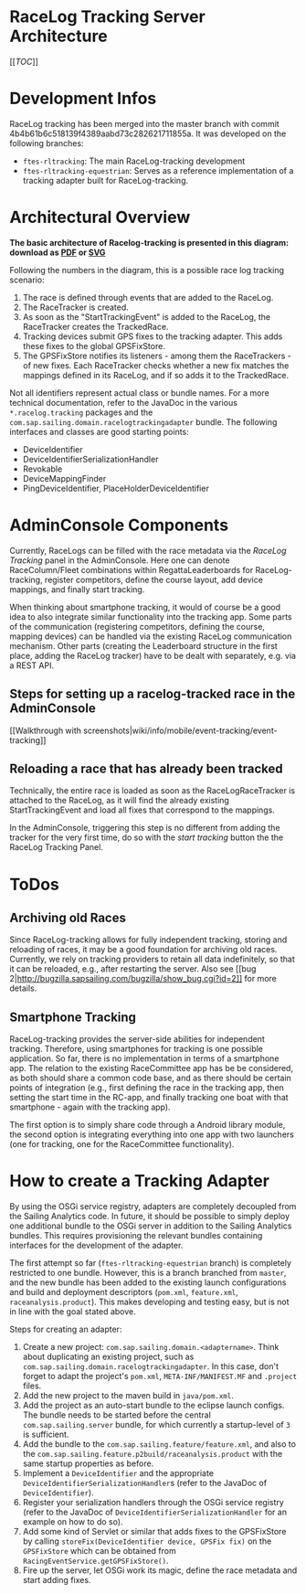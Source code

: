 # RaceLog Tracking Server Architecture

[[_TOC_]]

# Development Infos
RaceLog tracking has been merged into the master branch with commit 4b4b61b6c518139f4389aabd73c282621711855a. It was developed on the following branches:
* ``ftes-rltracking``: The main RaceLog-tracking development
* ``ftes-rltracking-equestrian``: Serves as a reference implementation of a tracking adapter built for RaceLog-tracking.

# Architectural Overview
**The basic architecture of Racelog-tracking is presented in this diagram:
download as [PDF](/wiki/info/mobile/event-tracking/architecture.pdf) or [SVG](/wiki/howto/misc/event-tracking/architecture.svg)**

Following the numbers in the diagram, this is a possible race log tracking scenario:

1. The race is defined through events that are added to the RaceLog.
2. The RaceTracker is created.
3. As soon as the "StartTrackingEvent" is added to the RaceLog, the RaceTracker creates the TrackedRace.
4. Tracking devices submit GPS fixes to the tracking adapter. This adds these fixes to the global GPSFixStore.
5. The GPSFixStore notifies its listeners - among them the RaceTrackers - of new fixes. Each RaceTracker checks whether a new fix matches the mappings defined in its RaceLog, and if so adds it to the TrackedRace. 

Not all identifiers represent actual class or bundle names. For a more technical documentation, refer to the JavaDoc in the various ``*.racelog.tracking`` packages and the ``com.sap.sailing.domain.racelogtrackingadapter`` bundle. The following interfaces and classes are good starting points:
* DeviceIdentifier
* DeviceIdentifierSerializationHandler
* Revokable
* DeviceMappingFinder
* PingDeviceIdentifier, PlaceHolderDeviceIdentifier

# AdminConsole Components
Currently, RaceLogs can be filled with the race metadata via the _RaceLog Tracking_ panel in the AdminConsole. Here one can denote RaceColumn/Fleet combinations within RegattaLeaderboards for RaceLog-tracking, register competitors, define the course layout, add device mappings, and finally start tracking.

When thinking about smartphone tracking, it would of course be a good idea to also integrate similar functionality into the tracking app. Some parts of the communication (registering competitors, defining the course, mapping devices) can be handled via the existing RaceLog communication mechanism. Other parts (creating the Leaderboard structure in the first place, adding the RaceLog tracker) have to be dealt with separately, e.g. via a REST API.

## Steps for setting up a racelog-tracked race in the AdminConsole

[[Walkthrough with screenshots|wiki/info/mobile/event-tracking/event-tracking]]

## Reloading a race that has already been tracked

Technically, the entire race is loaded as soon as the RaceLogRaceTracker is attached to the RaceLog, as it will find the already existing StartTrackingEvent and load all fixes that correspond to the mappings.

In the AdminConsole, triggering this step is no different from adding the tracker for the very first time, do so with the _start tracking_ button the the RaceLog Tracking Panel.

# ToDos
## Archiving old Races
Since RaceLog-tracking allows for fully independent tracking, storing and reloading of races, it may be a good foundation for archiving old races. Currently, we rely on tracking providers to retain all data indefinitely, so that it can be reloaded, e.g., after restarting the server. Also see [[bug 2|http://bugzilla.sapsailing.com/bugzilla/show_bug.cgi?id=2]] for more details.

## Smartphone Tracking
RaceLog-tracking provides the server-side abilities for independent tracking. Therefore, using smartphones for tracking is one possible application. So far, there is no implementation in terms of a smartphone app. The relation to the existing RaceCommittee app has be be considered, as both should share a common code base, and as there should be certain points of integration (e.g., first defining the race in the tracking app, then setting the start time in the RC-app, and finally tracking one boat with that smartphone - again with the tracking app).

The first option is to simply share code through a Android library module, the second option is integrating everything into one app with two launchers (one for tracking, one for the RaceCommittee functionality).

# How to create a Tracking Adapter
By using the OSGi service registry, adapters are completely decoupled from the Sailing Analytics code. In future, it should be possible to simply deploy one additional bundle to the OSGi server in addition to the Sailing Analytics bundles. This requires provisioning the relevant bundles containing interfaces for the development of the adapter.

The first attempt so far (``ftes-rltracking-equestrian`` branch) is completely restricted to one bundle. However, this is a branch branched from ``master``, and the new bundle has been added to the existing launch configurations and build and deployment descriptors (``pom.xml``, ``feature.xml``, ``raceanalysis.product``). This makes developing and testing easy, but is not in line with the goal stated above.

Steps for creating an adapter:

1. Create a new project: ``com.sap.sailing.domain.<adaptername>``. Think about duplicating an existing project, such as ``com.sap.sailing.domain.racelogtrackingadapter``. In this case, don't forget to adapt the project's ``pom.xml``, ``META-INF/MANIFEST.MF`` and ``.project`` files.
2. Add the new project to the maven build in ``java/pom.xml``.
3. Add the project as an auto-start bundle to the eclipse launch configs. The bundle needs to be started before the central ``com.sap.sailing.server`` bundle, for which currently a startup-level of ``3`` is sufficient.
4. Add the bundle to the ``com.sap.sailing.feature/feature.xml``, and also to the ``com.sap.sailing.feature.p2build/raceanalysis.product`` with the same startup properties as before.
5. Implement a ``DeviceIdentifier`` and the appropriate ``DeviceIdentifierSerializationHandler``s (refer to the JavaDoc of ``DeviceIdentifier``).
6. Register your serialization handlers through the OSGi service registry (refer to the JavaDoc of ``DeviceIdentifierSerializationHandler`` for an example on how to do so).
7. Add some kind of Servlet or similar that adds fixes to the GPSFixStore by calling ``storeFix(DeviceIdentifier device, GPSFix fix)`` on the `GPSFixStore` which can be obtained from `RacingEventService.getGPSFixStore()`.
8. Fire up the server, let OSGi work its magic, define the race metadata and start adding fixes.